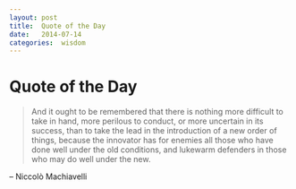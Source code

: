 ```yaml
---
layout: post
title:  Quote of the Day 
date:   2014-07-14 
categories:  wisdom 
---
```


# Quote of the Day


> And it ought to be remembered that there is nothing more difficult to take in hand, more perilous to conduct, or more uncertain in its success, than to take the lead in the introduction of a new order of things, because the innovator has for enemies all those who have done well under the old conditions, and lukewarm defenders in those who may do well under the new.  

– Niccolò Machiavelli

